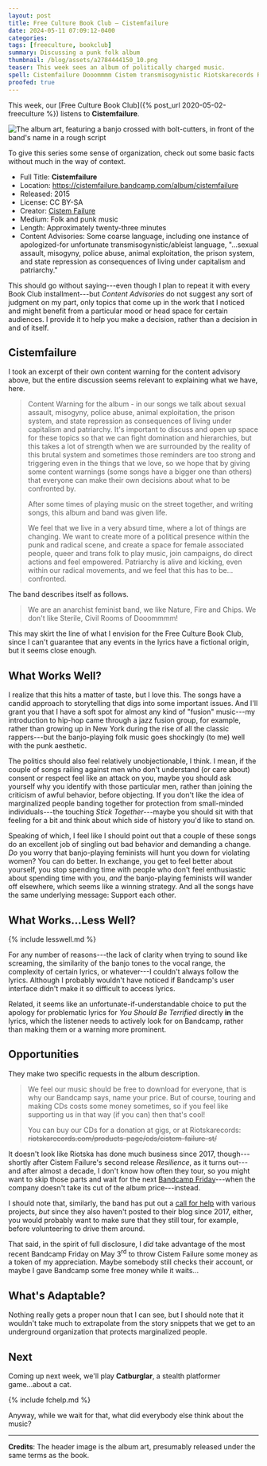 ```yaml
---
layout: post
title: Free Culture Book Club — Cistemfailure
date: 2024-05-11 07:09:12-0400
categories:
tags: [freeculture, bookclub]
summary: Discussing a punk folk album
thumbnail: /blog/assets/a2784444150_10.png
teaser: This week sees an album of politically charged music.
spell: Cistemfailure Dooommmm Cistem transmisogynistic Riotskarecords Riotska Catburglar
proofed: true
---
```


This week, our [Free Culture Book Club]({% post_url 2020-05-02-freeculture %}) listens to **Cistemfailure**.

![The album art, featuring a banjo crossed with bolt-cutters, in front of the band's name in a rough script](/blog/assets/a2784444150_10.png "This seems like only the second project that centers a banjo, and I don't know whether than qualifies as weird because it seems like too few or too many...")

To give this series some sense of organization, check out some basic facts without much in the way of context.

 * Full Title:  **Cistemfailure**
 * Location:  <https://cistemfailure.bandcamp.com/album/cistemfailure>
 * Released:  2015
 * License:  CC BY-SA
 * Creator:  [Cistem Failure](https://cistemfailure.noblogs.org/)
 * Medium:  Folk and punk music
 * Length:  Approximately twenty-three minutes
 * Content Advisories:  Some coarse language, including one instance of apologized-for unfortunate transmisogynistic/ableist language, "...sexual assault, misogyny, police abuse, animal exploitation, the prison system, and state repression as consequences of living under capitalism and patriarchy."

This should go without saying---even though I plan to repeat it with every Book Club installment---but *Content Advisories* do not suggest any sort of judgment on my part, only topics that come up in the work that I noticed and might benefit from a particular mood or head space for certain audiences.  I provide it to help you make a decision, rather than a decision in and of itself.

## Cistemfailure

I took an excerpt of their own content warning for the content advisory above, but the entire discussion seems relevant to explaining what we have, here.

 > Content Warning for the album - in our songs we talk about sexual assault, misogyny, police abuse, animal exploitation, the prison system, and state repression as consequences of living under capitalism and patriarchy. It's important to discuss and open up space for these topics so that we can fight domination and hierarchies, but this takes a lot of strength when we are surrounded by the reality of this brutal system and sometimes those reminders are too strong and triggering even in the things that we love, so we hope that by giving some content warnings (some songs have a bigger one than others) that everyone can make their own decisions about what to be confronted by.
 >
 > After some times of playing music on the street together, and writing songs, this album and band was given life.
 >
 > We feel that we live in a very absurd time, where a lot of things are changing. We want to create more of a political presence within the punk and radical scene, and create a space for female associated people, queer and trans folk to play music, join campaigns, do direct actions and feel empowered. Patriarchy is alive and kicking, even within our radical movements, and we feel that this has to be... confronted.

The band describes itself as follows.

 > We are an anarchist feminist band, we like Nature, Fire and Chips. We don't like Sterile, Civil Rooms of Dooommmm!

This may skirt the line of what I envision for the Free Culture Book Club, since I can't guarantee that any events in the lyrics have a fictional origin, but it seems close enough.

## What Works Well?

I realize that this hits a matter of taste, but I love this.  The songs have a candid approach to storytelling that digs into some important issues.  And I'll grant you that I have a soft spot for almost any kind of "fusion" music---my introduction to hip-hop came through a jazz fusion group, for example, rather than growing up in New York during the rise of all the classic rappers---but the banjo-playing folk music goes shockingly (to me) well with the punk aesthetic.

The politics should also feel relatively unobjectionable, I think.  I mean, if the couple of songs railing against men who don't understand (or care about) consent or respect feel like an attack on you, maybe you should ask yourself why you identify with those particular men, rather than joining the criticism of awful behavior, before objecting.  If you don't like the idea of marginalized people banding together for protection from small-minded individuals---the touching *Stick Together*---maybe you should sit with that feeling for a bit and think about which side of history you'd like to stand on.

Speaking of which, I feel like I should point out that a couple of these songs do an excellent job of singling out bad behavior and demanding a change.  *Do* you worry that banjo-playing feminists will hunt you down for violating women?  You can do better.  In exchange, you get to feel better about yourself, you stop spending time with people who don't feel enthusiastic about spending time with you, *and* the banjo-playing feminists will wander off elsewhere, which seems like a winning strategy.  And all the songs have the same underlying message:  Support each other.

## What Works...Less Well?

{% include lesswell.md %}

For any number of reasons---the lack of clarity when trying to sound like screaming, the similarity of the banjo tones to the vocal range, the complexity of certain lyrics, or whatever---I couldn't always follow the lyrics.  Although I probably wouldn't have noticed if Bandcamp's user interface didn't make it so difficult to access lyrics.

Related, it seems like an unfortunate-if-understandable choice to put the apology for problematic lyrics for *You Should Be Terrified* directly **in** the lyrics, which the listener needs to actively look for on Bandcamp, rather than making them or a warning more prominent.

## Opportunities

They make two specific requests in the album description.

 > We feel our music should be free to download for everyone, that is why our Bandcamp says, name your price.  But of course, touring and making CDs costs some money sometimes, so if you feel like supporting us in that way (if you can) then that's cool!
 >
 > You can buy our CDs for a donation at gigs, or at Riotskarecords:  ~~riotskarecords.com/products-page/cds/cistem-failure-st/~~

It doesn't look like Riotska has done much business since 2017, though---shortly after Cistem Failure's second release *Resilience*, as it turns out---and after almost a decade, I don't know how often they tour, so you might want to skip those parts and wait for the next [Bandcamp Friday](https://isitbandcampfriday.com/)---when the company doesn't take its cut of the album price---instead.

I should note that, similarly, the band has put out a [call for help](https://cistemfailure.noblogs.org/stuff-we-need-help-with/) with various projects, *but* since they also haven't posted to their blog since 2017, either, you would probably want to make sure that they still tour, for example, before volunteering to drive them around.

That said, in the spirit of full disclosure, I *did* take advantage of the most recent Bandcamp Friday on May 3<sup>rd</sup> to throw Cistem Failure some money as a token of my appreciation.  Maybe somebody still checks their account, or maybe I gave Bandcamp some free money while it waits...

## What's Adaptable?

Nothing really gets a proper noun that I can see, but I should note that it wouldn't take much to extrapolate from the story snippets that we get to an underground organization that protects marginalized people.

## Next

Coming up next week, we'll play **Catburglar**, a stealth platformer game...about a cat.

{% include fchelp.md %}

Anyway, while we wait for that, what did everybody else think about the music?

* * *

**Credits**:  The header image is the album art, presumably released under the same terms as the book.
